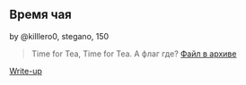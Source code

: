 ## Время чая  
by @killlero0, stegano, 150  

> Time for Tea, Time for Tea. А флаг где?
> [Файл в архиве](https://drive.google.com/file/d/1ElR4Z9PjuyS-0CuZW_gQwW6Z9p2XFbuv/view?usp=sharing)


[Write-up](WRITEUP.md)  